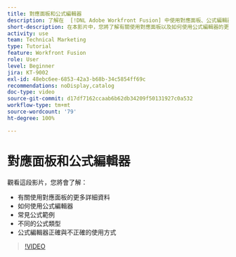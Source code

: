 ```yaml
---
title: 對應面板和公式編輯器
description: 了解在  [!DNL Adobe Workfront Fusion] 中使用對應面板、公式編輯器和常見公式範例的更多資訊。
short-description: 在本影片中，您將了解有關使用對應面板以及如何使用公式編輯器的更多詳細資料。
activity: use
team: Technical Marketing
type: Tutorial
feature: Workfront Fusion
role: User
level: Beginner
jira: KT-9002
exl-id: 48ebc6ee-6853-42a3-b68b-34c5854ff69c
recommendations: noDisplay,catalog
doc-type: video
source-git-commit: d17df7162ccaab6b62db34209f50131927c0a532
workflow-type: tm+mt
source-wordcount: '79'
ht-degree: 100%

---
```


# 對應面板和公式編輯器

觀看這段影片，您將會了解：

* 有關使用對應面板的更多詳細資料
* 如何使用公式編輯器
* 常見公式範例
* 不同的公式類型
* 公式編輯器正確與不正確的使用方式

>[!VIDEO](https://video.tv.adobe.com/v/335262/?quality=12&learn=on&enablevpops)
